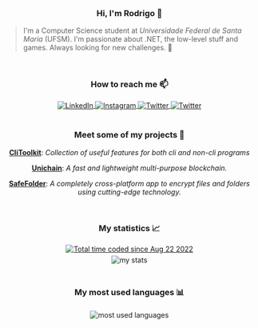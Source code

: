 <br/>
<div align="center">
    <h3>Hi, I'm Rodrigo 👋</h3>
</div>

<blockquote>
    I'm a Computer Science student at <i>Universidade Federal de Santa Maria</i> (UFSM). I'm passionate about .NET, the low-level stuff and games.
    Always looking for new challenges. 🚀
</blockquote>

<br/>
<div align="center">
    <h3>How to reach me 📫</h3>
</div>

<div style="display: inline_block" align="center">
    <a href="https://www.linkedin.com/in/rodrigo-appelt-528562150/">
        <img alt="LinkedIn" align="center" src="https://img.shields.io/badge/LinkedIn-0077B5?style=for-the-badge&logo=linkedin&logoColor=white">
    </a>
    <a href="https://www.instagram.com/rodrigo_appelt/">
        <img alt="Instagram" align="center" src="https://img.shields.io/badge/Instagram-E4405F?style=for-the-badge&logo=instagram&logoColor=white">
    </a>
    <a href="https://twitter.com/rodrigoappelt27/">
        <img alt="Twitter" align="center" src="https://img.shields.io/badge/Twitter-1DA1F2?style=for-the-badge&logo=twitter&logoColor=white">
    </a>
    <a href="https://open.spotify.com/user/agentew04">
        <img alt="Twitter" align="center" src="https://img.shields.io/badge/Spotify-1ED760?&style=for-the-badge&logo=spotify&logoColor=white">
    </a>
</div>

<br/>
<div align="center">
    <h3>Meet some of my projects 📝</h3>
    <p>
        <b><a href="https://github.com/Agentew04/CliToolkit/">CliToolkit</a></b>: <i>Collection of useful features
        for both cli and non-cli programs</i>
    </p>
    <p>
        <b><a href="https://github.com/Agentew04/Unichain/">Unichain</a></b>: <i>A fast and lightweight multi-purpose
        blockchain.</i>
    </p>
    <p>
        <b><a href="https://github.com/Agentew04/SafeFolder/">SafeFolder</a></b>: <i>A completely cross-platform app to
        encrypt files and folders using cutting-edge technology.</i>
    </p>
</div>

<br/>
<div align="center">
    <h3>My statistics 📈</h3>
    <div align="center">
    <a href="https://wakatime.com/@c3626d8b-ce6a-4ba9-b319-4ddb43daf911"><img src="https://wakatime.com/badge/user/c3626d8b-ce6a-4ba9-b319-4ddb43daf911.svg" alt="Total time coded since Aug 22 2022" /></a>
</div>
    <img alt="my stats" src="https://github-readme-stats.vercel.app/api?username=Agentew04&show_icons=true&theme=aura"
        style="margin: 5px"/>
</div>
    
<br/>
<div align="center">
    <h3>My most used languages 📊</h3>
    <img alt="most used languages" src="https://github-readme-stats.vercel.app/api/top-langs/?username=Agentew04&layout=compact&theme=aura"
        style="margin: 5px"/>
</div>
